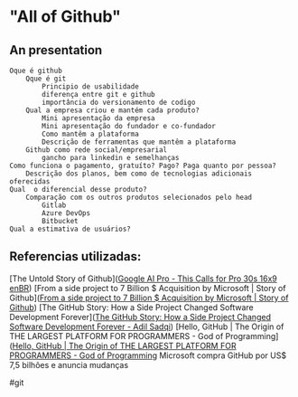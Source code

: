 # "All of Github"
## An presentation
	Oque é github
		Qque é git
			Principio de usabilidade
			diferença entre git e github
			importância do versionamento de codigo
		Qual a empresa criou e mantém cada produto?
			Mini apresentação da empresa
			Mini apresentação do fundador e co-fundador
			Como mantêm a plataforma
			Descrição de ferramentas que mantêm a plataforma
		Github como rede social/empresarial
			gancho para linkedin e semelhanças
	Como funciona o pagamento, gratuíto? Pago? Paga quanto por pessoa?
		Descrição dos planos, bem como de tecnologias adicionais oferecidas
	Qual  o diferencial desse produto?
		Comparação com os outros produtos selecionados pelo head
			Gitlab
			Azure DevOps
			Bitbucket
	Qual a estimativa de usuários?

## Referencias utilizadas:
[The Untold Story of Github]([Google AI Pro - This Calls for Pro 30s 16x9 enBR](https://www.youtube.com/watch?v=THtsXAewIVc&t=1s))
[From a side project to 7 Billion $ Acquisition by Microsoft | Story of Github]([From a side project to 7 Billion $ Acquisition by Microsoft | Story of Github](https://www.youtube.com/watch?v=YJhu6I9eNwo&t=3s))
[The GitHub Story: How a Side Project Changed Software Development Forever]([The GitHub Story: How a Side Project Changed Software Development Forever - Adil Sadqi](https://www.asadqi.com/github-history/))
[Hello, GitHub | The Origin of THE LARGEST PLATFORM FOR PROGRAMMERS - God of Programming]([Hello, GitHub | The Origin of THE LARGEST PLATFORM FOR PROGRAMMERS - God of Programming](https://godofprogramming.com/en/blog/hello/the-origin-of-github/)
Microsoft compra GitHub por US$ 7,5 bilhões e anuncia mudanças

#git 